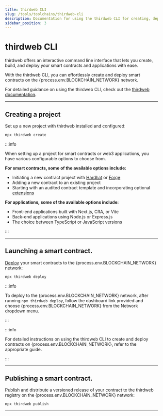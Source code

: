 ```yaml
---
title: thirdweb CLI
slug: /tools/toolchains/thirdweb-cli
description: Documentation for using the thirdweb CLI for creating, deploying, and publishing smart contracts and web3 applications on the WMC network, including detailed instructions and options for project creation and deployment..
sidebar_position: 3
---
```


# thirdweb CLI

thirdweb offers an interactive command line interface that lets you create, build, and deploy your smart contracts and applications with ease.

With the thirdweb CLI, you can effortlessly create and deploy smart contracts on the {process.env.BLOCKCHAIN_NETWORK} network.

For detailed guidance on using the thirdweb CLI, check out the [thirdweb documentation](https://portal.thirdweb.com/cli).

---

## Creating a project

Set up a new project with thirdweb installed and configured:

```bash
npx thirdweb create
```

:::info

When setting up a project for smart contracts or web3 applications, you have various configurable options to choose from.

**For smart contracts, some of the available options include:**

- Initiating a new contract project with [Hardhat](https://hardhat.org/) or [Forge](https://book.getfoundry.sh/)
- Adding a new contract to an existing project
- Starting with an audited contract template and incorporating optional [extensions](https://portal.thirdweb.com/contractkit/extensions)

**For applications, some of the available options include:**

- Front-end applications built with Next.js, CRA, or Vite
- Back-end applications using Node.js or Express.js
- The choice between TypeScript or JavaScript versions

:::

---

## Launching a smart contract.

[Deploy](https://portal.thirdweb.com/deploy) your smart contracts to the {process.env.BLOCKCHAIN_NETWORK} network:

```bash
npx thirdweb deploy
```

:::info

To deploy to the {process.env.BLOCKCHAIN_NETWORK} network, after running `npx thirdweb deploy`, follow the dashboard link provided and choose {process.env.BLOCKCHAIN_NETWORK} from the Network dropdown menu.

:::

:::info

For detailed instructions on using the thirdweb CLI to create and deploy contracts on {process.env.BLOCKCHAIN_NETWORK}, refer to the appropriate guide.

:::

---

## Publishing a smart contract.

[Publish](https://portal.thirdweb.com/publish) and distribute a versioned release of your contract to the thirdweb registry on the {process.env.BLOCKCHAIN_NETWORK} network:

```bash
npx thirdweb publish
```

---
